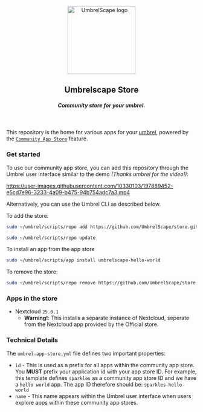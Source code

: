 <p align="center">
<img alt="UmbrelScape logo" src="https://i.imgur.com/draS8cZ.png" width="180">
</p>
<h2 align="center">Umbrelscape Store</h2>
<h5 align="center">Community store for your umbrel.</h5>
<br>

This repository is the home for various apps for your [umbrel](https://getumbrel.com), powered by the [`Community App Store`](https://github.com/getumbrel/umbrel-community-app-store) feature.

### Get started
To use our community app store, you can add this repository through the Umbrel user interface similar to the demo *(Thanks umbrel for the video!)*:


https://user-images.githubusercontent.com/10330103/197889452-e5cd7e96-3233-4a09-b475-94b754adc7a3.mp4


Alternatively, you can use the Umbrel CLI as described below.

To add the store:
```sh
sudo ~/umbrel/scripts/repo add https://github.com/UmbrelScape/store.git

sudo ~/umbrel/scripts/repo update
```

To install an app from the app store
```sh
sudo ~/umbrel/scripts/app install umbrelscape-hello-world
```

To remove the store:
```sh
sudo ~/umbrel/scripts/repo remove https://github.com/UmbrelScape/store.git
```


### Apps in the store
* Nextcloud `25.0.1`
    * **Warning!**: This installs a separate instance of Nextcloud, seperate from the Nextcloud app provided by the Official store.


### Technical Details
The `umbrel-app-store.yml` file defines two important properties:
- `id` - This is used as a prefix for all apps within the community app store. You **MUST** prefix your application id with your app store ID. For example, this template defines `sparkles` as a community app store ID and we have a `hello world` app. The app ID therefore should be: `sparkles-hello-world`
- `name` - This name appears within the Umbrel user interface when users explore apps within these community app stores.


